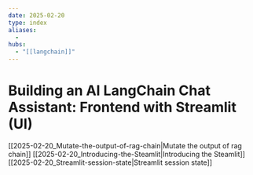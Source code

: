 ```yaml
---
date: 2025-02-20
type: index
aliases:
  -
hubs:
  - "[[langchain]]"
---
```


# Building an AI LangChain Chat Assistant: Frontend with Streamlit (UI)

[[2025-02-20_Mutate-the-output-of-rag-chain|Mutate the output of rag chain]]
[[2025-02-20_Introducing-the-Steamlit|Introducing the Steamlit]]
[[2025-02-20_Streamlit-session-state|Streamlit session state]]
